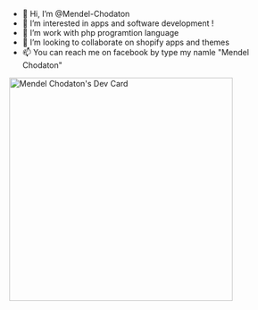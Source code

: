 - 👋 Hi, I’m @Mendel-Chodaton
- 👀 I’m interested in apps and software development !
- 🌱 I’m work with php programtion language 
- 💞️ I’m looking to collaborate on shopify apps and themes
- 📫 You can reach me on facebook by type my namle "Mendel Chodaton" 

<!---
Mendel-Chodaton/Mendel-Chodaton is a ✨ special ✨ repository because its `README.md` (this file) appears on your GitHub profile.
You can click the Preview link to take a look at your changes.
--->

<a href="https://app.daily.dev/Mendel13"><img src="https://api.daily.dev/devcards/7890ca02a4d84b86bebcd549b780d224.png?r=rlq" width="400" alt="Mendel Chodaton's Dev Card"/></a>
